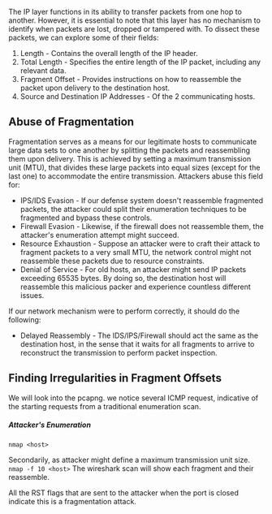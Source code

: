The IP layer functions in its ability to transfer packets from one hop to another.
However, it is essential to note that this layer has no mechanism to identify when packets are lost, dropped or tampered with.
To dissect these packets, we can explore some of their fields:
1. Length - Contains the overall length of the IP header.
2. Total Length - Specifies the entire length of the IP packet, including any relevant data.
3. Fragment Offset - Provides instructions on how to reassemble the packet upon delivery to the destination host.
4. Source and Destination IP Addresses - Of the 2 communicating hosts.

## Abuse of Fragmentation

Fragmentation serves as a means for our legitimate hosts to communicate large data sets to one another by splitting the packets and reassembling them upon delivery. This is achieved by setting a maximum transmission unit (MTU), that divides these large packets into equal sizes (except for the last one) to accommodate the entire transmission.
Attackers abuse this field for:
- IPS/IDS Evasion - If our defense system doesn't reassemble fragmented packets, the attacker could split their enumeration techniques to be fragmented and bypass these controls.
- Firewall Evasion - Likewise, if the firewall does not reassemble them, the attacker's enumeration attempt might succeed.
- Resource Exhaustion - Suppose an attacker were to craft their attack to fragment packets to a very small MTU, the network control might not reassemble these packets due to resource constraints.
- Denial of Service - For old hosts, an attacker might send IP packets exceeding 65535 bytes. By doing so, the destination host will reassemble this malicious packer and experience countless different issues.

If our network mechanism were to perform correctly, it should do the following:
- Delayed Reassembly - The IDS/IPS/Firewall should act the same as the destination host, in the sense that it waits for all fragments to arrive to reconstruct the transmission to perform packet inspection.

## Finding Irregularities in Fragment Offsets

We will look into the pcapng. we notice several ICMP request, indicative of the starting requests from a traditional enumeration scan.
##### Attacker's Enumeration
`nmap <host>`

Secondarily, as attacker might define a maximum transmission unit size.
`nmap -f 10 <host>`
The wireshark scan will show each fragment and their reassemble.

All the RST flags that are sent to the attacker when the port is closed indicate this is a fragmentation attack.
